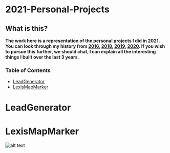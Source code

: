 # 2021-Personal-Projects

## What is this?

**The work here is a representation of the personal projects I did in 2021. You can look through my history from [2016](https://github.com/Lwachira/2016-Internship), [2018](https://github.com/Lwachira/2018-Work-History), [2019](https://github.com/Lwachira/2019-Work-History), [2020](https://github.com/Lwachira/2020-Work-History). If you wish to pursue this further, we should chat, I can explain all the interesting things I built over the last 3 years**.

### Table of Contents

- [LeadGenerator](#leadgenerator)
- [LexisMapMarker](#lexismapmarker)

# LeadGenerator

# LexisMapMarker



![alt text](https://logodix.com/logo/539650.png "Logo Title Text 1")